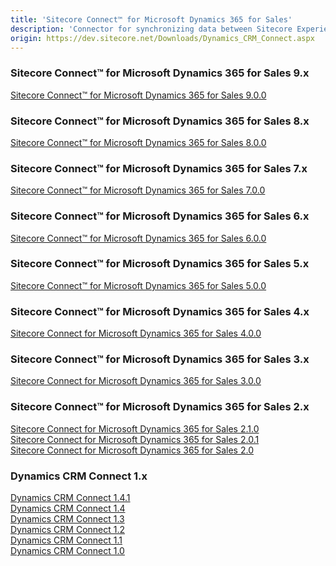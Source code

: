 ```yaml
---
title: 'Sitecore Connect™ for Microsoft Dynamics 365 for Sales'
description: 'Connector for synchronizing data between Sitecore Experience Platform and Microsoft Dynamics 365 for Sales (and formerly Microsoft Dynamics CRM).'
origin: https://dev.sitecore.net/Downloads/Dynamics_CRM_Connect.aspx
---
```

### Sitecore Connect™ for Microsoft Dynamics 365 for Sales 9.x
[Sitecore Connect™ for Microsoft Dynamics 365 for Sales 9.0.0](/downloads/Dynamics_CRM_Connect/9x/Sitecore_Connect_for_Microsoft_Dynamics_365_for_Sales_900)

### Sitecore Connect™ for Microsoft Dynamics 365 for Sales 8.x
[Sitecore Connect™ for Microsoft Dynamics 365 for Sales 8.0.0](/downloads/Dynamics_CRM_Connect/8x/Sitecore_Connect_for_Microsoft_Dynamics_365_for_Sales_800)

### Sitecore Connect™ for Microsoft Dynamics 365 for Sales 7.x
[Sitecore Connect™ for Microsoft Dynamics 365 for Sales 7.0.0](/downloads/Dynamics_CRM_Connect/7x/Sitecore_Connect_for_Microsoft_Dynamics_365_for_Sales_700)

### Sitecore Connect™ for Microsoft Dynamics 365 for Sales 6.x
[Sitecore Connect™ for Microsoft Dynamics 365 for Sales 6.0.0](/downloads/Dynamics_CRM_Connect/6x/Sitecore_Connect_for_Microsoft_Dynamics_365_for_Sales_600)

### Sitecore Connect™ for Microsoft Dynamics 365 for Sales 5.x
[Sitecore Connect™ for Microsoft Dynamics 365 for Sales 5.0.0](/downloads/Dynamics_CRM_Connect/5x/Sitecore_Connect_for_Microsoft_Dynamics_365_for_Sales_500)

### Sitecore Connect™ for Microsoft Dynamics 365 for Sales 4.x
[Sitecore Connect for Microsoft Dynamics 365 for Sales 4.0.0](/downloads/Dynamics_CRM_Connect/4x/Sitecore_Connect_for_Microsoft_Dynamics_365_for_Sales_400)

### Sitecore Connect™ for Microsoft Dynamics 365 for Sales 3.x
[Sitecore Connect for Microsoft Dynamics 365 for Sales 3.0.0](/downloads/Dynamics_CRM_Connect/3x/Sitecore_Connect_for_Microsoft_Dynamics_365_for_Sales_300)

### Sitecore Connect™ for Microsoft Dynamics 365 for Sales 2.x
[Sitecore Connect for Microsoft Dynamics 365 for Sales 2.1.0](/downloads/Dynamics_CRM_Connect/2x/Sitecore_Connect_for_Microsoft_Dynamics_365_for_Sales_210)\
[Sitecore Connect for Microsoft Dynamics 365 for Sales 2.0.1](/downloads/Dynamics_CRM_Connect/2x/Sitecore_Connect_for_Microsoft_Dynamics_365_for_Sales_201)\
[Sitecore Connect for Microsoft Dynamics 365 for Sales 2.0](/downloads/Dynamics_CRM_Connect/2x/Sitecore_Connect_for_Microsoft_Dynamics_365_for_Sales_20)

### Dynamics CRM Connect 1.x
[Dynamics CRM Connect 1.4.1](/downloads/Dynamics_CRM_Connect/Dynamics_CRM_Connect_1/Dynamics_CRM_Connect_1_4_1)\
[Dynamics CRM Connect 1.4](/downloads/Dynamics_CRM_Connect/Dynamics_CRM_Connect_1/Dynamics_CRM_Connect_1_4)\
[Dynamics CRM Connect 1.3](/downloads/Dynamics_CRM_Connect/Dynamics_CRM_Connect_1/Dynamics_CRM_Connect_1_3)\
[Dynamics CRM Connect 1.2](/downloads/Dynamics_CRM_Connect/Dynamics_CRM_Connect_1/Dynamics_CRM_Connect_1_2)\
[Dynamics CRM Connect 1.1](/downloads/Dynamics_CRM_Connect/Dynamics_CRM_Connect_1/Dynamics_CRM_Connect_11)\
[Dynamics CRM Connect 1.0](/downloads/Dynamics_CRM_Connect/Dynamics_CRM_Connect_1/Dynamics_CRM_Connect_10)
